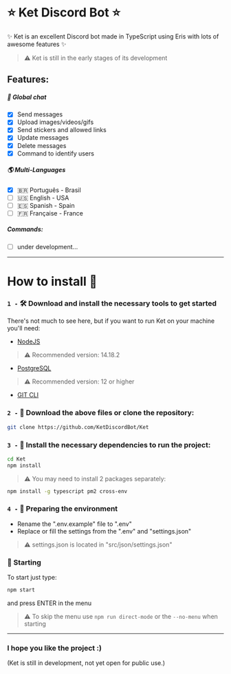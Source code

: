 # ⭐ Ket Discord Bot ⭐
✨ Ket is an excellent Discord bot made in TypeScript using Eris with lots of awesome features ✨
> ⚠️ Ket is still in the early stages of its development

## Features:
##### 📣 Global chat
- [x] Send messages
- [x] Upload images/videos/gifs
- [x] Send stickers and allowed links
- [x] Update messages
- [x] Delete messages
- [x] Command to identify users

##### 🌎 Multi-Languages
- [x] 🇧🇷 Português - Brasil
- [ ] 🇺🇸 English - USA
- [ ] 🇪🇸 Spanish - Spain
- [ ] 🇫🇷 Française - France

##### Commands:
- [ ] under development...

- - - -

# How to install 🤔
### `1 -` 🛠️ Download and install the necessary tools to get started
There's not much to see here, but if you want to run Ket on your machine you'll need:
- [NodeJS](https://nodejs.org/pt-br/)
> ⚠️ Recommended version: 14.18.2
- [PostgreSQL](https://www.postgresql.org/download/)
> ⚠️ Recommended version: 12 or higher
- [GIT CLI](https://git-scm.com/downloads)

### `2 -` 📁 Download the above files or clone the repository:
```bash
git clone https://github.com/KetDiscordBot/Ket
```

### `3 -` 🧰 Install the necessary dependencies to run the project:
```bash
cd Ket
npm install
```
> ⚠️ You may need to install 2 packages separately:
```bash
npm install -g typescript pm2 cross-env
```
### `4 -` 🌿 Preparing the environment 
- Rename the ".env.example" file to ".env"
- Replace or fill the settings from the ".env" and "settings.json"
> ⚠️ settings.json is located in "src/json/settings.json"

### 🚀 Starting
To start just type:
```bash
npm start
```
and press ENTER in the menu
> ⚠️ To skip the menu use `npm run direct-mode` or the `--no-menu` when starting

- - - -

### I hope you like the project :) 

(Ket is still in development, not yet open for public use.)
